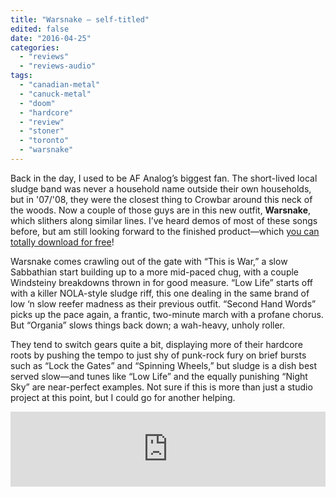 ```yaml
---
title: "Warsnake – self-titled"
edited: false
date: "2016-04-25"
categories:
  - "reviews"
  - "reviews-audio"
tags:
  - "canadian-metal"
  - "canuck-metal"
  - "doom"
  - "hardcore"
  - "review"
  - "stoner"
  - "toronto"
  - "warsnake"
---
```


Back in the day, I used to be AF Analog’s biggest fan. The short-lived local sludge band was never a household name outside their own households, but in '07/'08, they were the closest thing to Crowbar around this neck of the woods. Now a couple of those guys are in this new outfit, **Warsnake**, which slithers along similar lines. I’ve heard demos of most of these songs before, but am still looking forward to the finished product—which [you can totally download for free](http://warsnake.bandcamp.com/album/warsnake-2016)!

Warsnake comes crawling out of the gate with “This is War,” a slow Sabbathian start building up to a more mid-paced chug, with a couple Windsteiny breakdowns thrown in for good measure. “Low Life” starts off with a killer NOLA-style sludge riff, this one dealing in the same brand of low ‘n slow reefer madness as their previous outfit. “Second Hand Words” picks up the pace again, a frantic, two-minute march with a profane chorus. But “Organia” slows things back down; a wah-heavy, unholy roller.

They tend to switch gears quite a bit, displaying more of their hardcore roots by pushing the tempo to just shy of punk-rock fury on brief bursts such as “Lock the Gates” and “Spinning Wheels,” but sludge is a dish best served slow—and tunes like “Low Life” and the equally punishing “Night Sky” are near-perfect examples. Not sure if this is more than just a studio project at this point, but I could go for another helping.

<iframe style="border: 0; width: 100%; height: 120px;" src="https://bandcamp.com/EmbeddedPlayer/album=3903981701/size=large/bgcol=ffffff/linkcol=0687f5/tracklist=false/artwork=small/transparent=true/" seamless=""><a href="http://warsnake.bandcamp.com/album/warsnake-2016">WARSNAKE (2016) by WARSNAKE</a></iframe>

